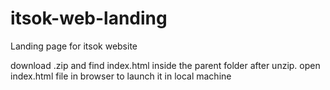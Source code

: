 # itsok-web-landing
Landing page for itsok website

download .zip and find index.html inside the parent folder after unzip.
open index.html file in browser to launch it in local machine
